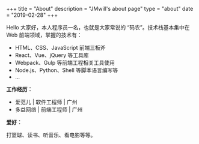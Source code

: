 +++
title = "About"
description = "JMwill's about page"
type = "about"
date = "2019-02-28"
+++

Hello 大家好，本人程序员一名，也就是大家常说的 “码农”。技术栈基本集中在 Web 前端领域，掌握的技术有：

- HTML、CSS、JavaScript 前端三板斧
- React、Vue、jQuery 等工具库
- Webpack、Gulp 等前端工程相关工具使用
- Node.js、Python、Shell 等脚本语言编写等
- ...

**工作经历：**

- 爱范儿 | 软件工程师 | 广州
- 多益网络 | 前端工程师 | 广州


**爱好：**

打篮球、读书、听音乐、看电影等等。